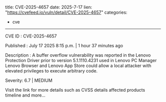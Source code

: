  
title: CVE-2025-4657
date: 2025-7-17
lien: "https://cvefeed.io/vuln/detail/CVE-2025-4657"
categories:
  - cve
---

CVE ID : CVE-2025-4657

Published :  July 17
2025
8:15 p.m. | 1 hour
37 minutes ago

Description : A buffer overflow vulnerability was reported in the Lenovo Protection Driver
prior to version 5.1.1110.4231
used in Lenovo PC Manager
Lenovo Browser
and Lenovo App Store could allow a local attacker with elevated privileges to execute arbitrary code.

Severity: 6.7 | MEDIUM

Visit the link for more details
such as CVSS details
affected products
timeline
and more...
